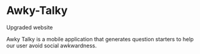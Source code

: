 # Awky-Talky
Upgraded website

Awky Talky is a mobile application that generates question starters to help our user avoid social awkwardness.
